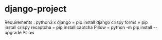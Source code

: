 # django-project
Requirements :
python3.x
django = pip install django
crispy forms = pip install crispy
recaptcha = pip install captcha
Pillow = python -m pip install --upgrade Pillow
